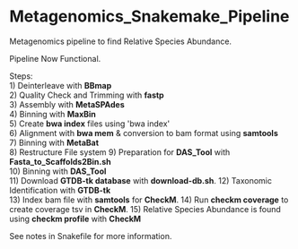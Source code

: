 # Metagenomics_Snakemake_Pipeline
Metagenomics pipeline to find Relative Species Abundance. 
   
Pipeline Now Functional. 
  
 Steps:  
 1)‎ Deinterleave with **BBmap**  
 2) Quality Check and Trimming with **fastp**   
 3) Assembly with **MetaSPAdes**  
 4) Binning with **MaxBin**   
 5) Create **bwa index** files using 'bwa index'  
 6) Alignment with **bwa mem** & conversion to bam format using **samtools**  
 7) Binning with **MetaBat**   
 8) Restructure File system 
 9) Preparation for **DAS_Tool** with **Fasta_to_Scaffolds2Bin.sh**  
 10) Binning with **DAS_Tool**   
 11) Download **GTDB-tk database** with **download-db.sh**. 
 12) Taxonomic Identification with **GTDB-tk**   
 13) Index bam file with **samtools** for **CheckM**. 
 14) Run **checkm coverage** to create coverage tsv in **CheckM**. 
 15) Relative Species Abundance is found using **checkm profile** with **CheckM**   

  

See notes in Snakefile for more information.
